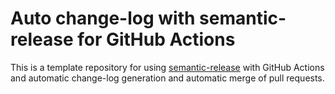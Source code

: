# Auto change-log with semantic-release for GitHub Actions

This is a template repository for using [semantic-release](https://semantic-release.gitbook.io/semantic-release/) with GitHub Actions and automatic change-log generation and automatic merge of pull requests.